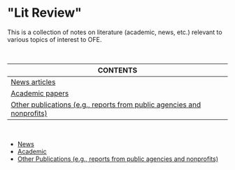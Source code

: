 # "Lit Review"

This is a collection of notes on literature (academic, news, etc.) relevant to various topics of interest to OFE.

<br>

| CONTENTS                                                                               | 
| -------------------------------------------------------------------------------------- |
| [News articles](./archive.md)                                                          |  
| [Academic papers](./archive.md)                                                        |
| [Other publications (e.g., reports from public agencies and nonprofits)](./archive.md) | 


<br>

* [News](./archive.md)                                                
* [Academic](./archive.md)                                            
* [Other Publications (e.g., reports from public agencies and nonprofits)](./archive.md) 
